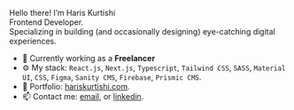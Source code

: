 Hello there! I’m Haris Kurtishi <br> Frontend Developer. <br>Specializing in building (and occasionally designing) eye-catching digital experiences. 




- 🏢 Currently working as a **Freelancer**
- ⚙️ My stack: `React.js`, `Next.js`, `Typescript`, `Tailwind CSS`, `SASS`,  `Material UI`, `CSS`, `Figma`,  `Sanity CMS`, `Firebase`,  `Prismic CMS`.
- 💼 Portfolio: [hariskurtishi.com](https://hariskurtishi.com/).
- 📫 Contact me: [email](mailto:hariskurtishii@gmail.com?subject=Hey%20Tashinga%2C%20I%20found%20your%20email%20on%20your%20GitHub...&body=Hey%20Tashinga%2C%0A%0A...),  or [linkedin](https://www.linkedin.com/in/haris-kurtishi-webdev/).

